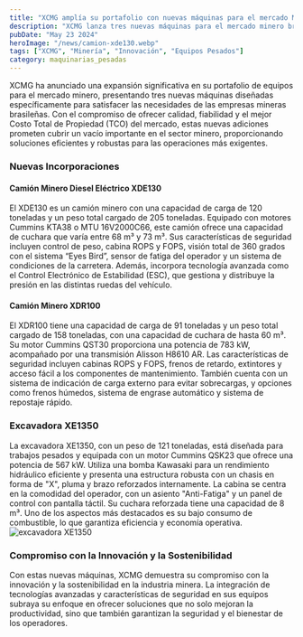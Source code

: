 ```yaml
---
title: "XCMG amplía su portafolio con nuevas máquinas para el mercado Minero Brasileño"
description: "XCMG lanza tres nuevas máquinas para el mercado minero brasileño, incluyendo los camiones mineros XDE130 y XDR100, y la excavadora XE1350"
pubDate: "May 23 2024"
heroImage: "/news/camion-xde130.webp"
tags: ["XCMG", "Minería", "Innovación", "Equipos Pesados"]
category: maquinarias_pesadas
---
```


XCMG ha anunciado una expansión significativa en su portafolio de equipos para el mercado minero, presentando tres nuevas máquinas diseñadas específicamente para satisfacer las necesidades de las empresas mineras brasileñas. Con el compromiso de ofrecer calidad, fiabilidad y el mejor Costo Total de Propiedad (TCO) del mercado, estas nuevas adiciones prometen cubrir un vacío importante en el sector minero, proporcionando soluciones eficientes y robustas para las operaciones más exigentes.

### Nuevas Incorporaciones

#### Camión Minero Diesel Eléctrico XDE130

El XDE130 es un camión minero con una capacidad de carga de 120 toneladas y un peso total cargado de 205 toneladas. Equipado con motores Cummins KTA38 o MTU 16V2000C66, este camión ofrece una capacidad de cuchara que varía entre 68 m³ y 73 m³. Sus características de seguridad incluyen control de peso, cabina ROPS y FOPS, visión total de 360 grados con el sistema “Eyes Bird”, sensor de fatiga del operador y un sistema de condiciones de la carretera. Además, incorpora tecnología avanzada como el Control Electrónico de Estabilidad (ESC), que gestiona y distribuye la presión en las distintas ruedas del vehículo.

#### Camión Minero XDR100

El XDR100 tiene una capacidad de carga de 91 toneladas y un peso total cargado de 158 toneladas, con una capacidad de cuchara de hasta 60 m³. Su motor Cummins QST30 proporciona una potencia de 783 kW, acompañado por una transmisión Alisson H8610 AR. Las características de seguridad incluyen cabinas ROPS y FOPS, frenos de retardo, extintores y acceso fácil a los componentes de mantenimiento. También cuenta con un sistema de indicación de carga externo para evitar sobrecargas, y opciones como frenos húmedos, sistema de engrase automático y sistema de repostaje rápido.

### Excavadora XE1350

La excavadora XE1350, con un peso de 121 toneladas, está diseñada para trabajos pesados y equipada con un motor Cummins QSK23 que ofrece una potencia de 567 kW. Utiliza una bomba Kawasaki para un rendimiento hidráulico eficiente y presenta una estructura robusta con un chasis en forma de "X", pluma y brazo reforzados internamente. La cabina se centra en la comodidad del operador, con un asiento "Anti-Fatiga" y un panel de control con pantalla táctil. Su cuchara reforzada tiene una capacidad de 8 m³. Uno de los aspectos más destacados es su bajo consumo de combustible, lo que garantiza eficiencia y economía operativa.
![excavadora XE1350](/news/excavadora.webp)

### Compromiso con la Innovación y la Sostenibilidad

Con estas nuevas máquinas, XCMG demuestra su compromiso con la innovación y la sostenibilidad en la industria minera. La integración de tecnologías avanzadas y características de seguridad en sus equipos subraya su enfoque en ofrecer soluciones que no solo mejoran la productividad, sino que también garantizan la seguridad y el bienestar de los operadores.
